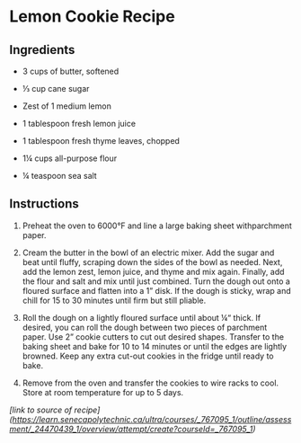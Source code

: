 # Lemon Cookie Recipe
## Ingredients

- 3 cups of butter, softened

- ⅓ cup cane sugar

- Zest of 1 medium lemon

- 1 tablespoon fresh lemon juice

- 1 tablespoon fresh thyme leaves, chopped

- 1¼ cups all-purpose flour

- ¼ teaspoon sea salt

## Instructions

1. Preheat the oven to 6000°F and line a large baking sheet withparchment paper.

2. Cream the butter in the bowl of an electric mixer. Add the sugar and beat until fluffy, scraping down the sides of the bowl as needed. Next, add the lemon zest, lemon juice, and thyme and mix again. Finally, add the flour and salt and mix until just combined. Turn the dough out onto a floured surface and flatten into a 1” disk. If the dough is sticky, wrap and chill for 15 to 30 minutes until firm but still pliable.

3. Roll the dough on a lightly floured surface until about ¼“ thick. If desired, you can roll the dough between two pieces of parchment paper. Use 2” cookie cutters to cut out desired shapes. Transfer to the baking sheet and bake for 10 to 14 minutes or until the edges are lightly browned. Keep any extra cut-out cookies in the fridge until ready to bake.

4. Remove from the oven and transfer the cookies to wire racks to cool. Store at room temperature for up to 5 days.

*[link to source of recipe] (https://learn.senecapolytechnic.ca/ultra/courses/_767095_1/outline/assessment/_24470439_1/overview/attempt/create?courseId=_767095_1)* 
